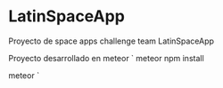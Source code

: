 # LatinSpaceApp
Proyecto de  space apps challenge team LatinSpaceApp

Proyecto desarrollado en meteor 
`
meteor npm install

meteor
`